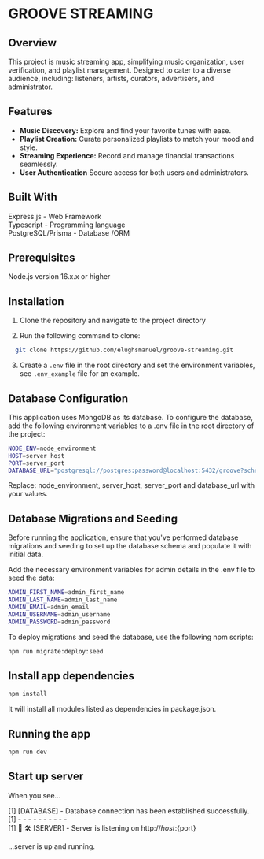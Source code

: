 # GROOVE STREAMING

## Overview

This project is music streaming app, simplifying music organization, user verification, and playlist management. Designed to cater to a diverse audience, including: listeners, artists, curators, advertisers, and administrator.

## Features

- **Music Discovery:** Explore and find your favorite tunes with ease.
- **Playlist Creation:** Curate personalized playlists to match your mood and style.
- **Streaming Experience:** Record and manage financial transactions seamlessly.
- **User Authentication** Secure access for both users and administrators.

## Built With

Express.js - Web Framework  
Typescript - Programming language  
PostgreSQL/Prisma - Database /ORM 

## Prerequisites

Node.js version 16.x.x or higher

## Installation

1. Clone the repository and navigate to the project directory

2. Run the following command to clone:

```bash
  git clone https://github.com/elughsmanuel/groove-streaming.git

```

3. Create a `.env` file in the root directory and set the environment variables, see `.env_example` file for an example.

## Database Configuration

This application uses MongoDB as its database. To configure the database, add the following environment variables to a .env file in the root directory of the project:

```bash
NODE_ENV=node_environment
HOST=server_host
PORT=server_port
DATABASE_URL="postgresql://postgres:password@localhost:5432/groove?schema=public"
```

Replace: node_environment, server_host, server_port and database_url with your values.

## Database Migrations and Seeding

Before running the application, ensure that you've performed database migrations and seeding to set up the database schema and populate it with initial data.

Add the necessary environment variables for admin details in the .env file to seed the data:

```bash
ADMIN_FIRST_NAME=admin_first_name
ADMIN_LAST_NAME=admin_last_name
ADMIN_EMAIL=admin_email
ADMIN_USERNAME=admin_username
ADMIN_PASSWORD=admin_password
```

To deploy migrations and seed the database, use the following npm scripts:

```bash
npm run migrate:deploy:seed
```

## Install app dependencies

```bash
npm install
```

It will install all modules listed as dependencies in package.json.

## Running the app

```bash
npm run dev
```

## Start up server

When you see...

[1] [DATABASE] - Database connection has been established successfully.  
[1] - - - - - - - - - -  
[1] 🌟 🛠️  [SERVER] - Server is listening on http://${host}:${port}  

...server is up and running.
